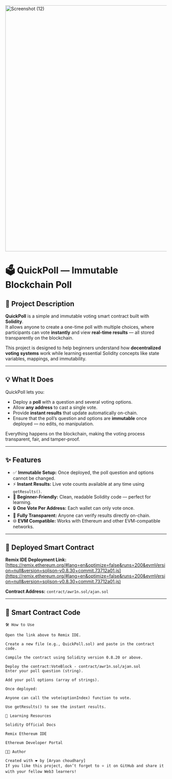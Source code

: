 <img width="1366" height="768" alt="Screenshot (12)" src="https://github.com/user-attachments/assets/f517a9be-0ee5-4161-9bdd-7c33e207374f" />

# 🗳️ QuickPoll — Immutable Blockchain Poll

## 🧩 Project Description
**QuickPoll** is a simple and immutable voting smart contract built with **Solidity**.  
It allows anyone to create a one-time poll with multiple choices, where participants can vote **instantly** and view **real-time results** — all stored transparently on the blockchain.  

This project is designed to help beginners understand how **decentralized voting systems** work while learning essential Solidity concepts like state variables, mappings, and immutability.

---

## 💡 What It Does
QuickPoll lets you:
- Deploy a **poll** with a question and several voting options.
- Allow **any address** to cast a single vote.
- Provide **instant results** that update automatically on-chain.
- Ensure that the poll’s question and options are **immutable** once deployed — no edits, no manipulation.

Everything happens on the blockchain, making the voting process transparent, fair, and tamper-proof.

---

## ✨ Features
- ✅ **Immutable Setup:** Once deployed, the poll question and options cannot be changed.  
- ⚡ **Instant Results:** Live vote counts available at any time using `getResults()`.  
- 🧠 **Beginner-Friendly:** Clean, readable Solidity code — perfect for learning.  
- 🔒 **One Vote Per Address:** Each wallet can only vote once.  
- 🧩 **Fully Transparent:** Anyone can verify results directly on-chain.  
- 🌐 **EVM Compatible:** Works with Ethereum and other EVM-compatible networks.

---

## 🔗 Deployed Smart Contract
**Remix IDE Deployment Link:**  
[https://remix.ethereum.org/#lang=en&optimize=false&runs=200&evmVersion=null&version=soljson-v0.8.30+commit.73712a01.js](https://remix.ethereum.org/#lang=en&optimize=false&runs=200&evmVersion=null&version=soljson-v0.8.30+commit.73712a01.js)

**Contract Address:** `contract/awr1n.sol/ajan.sol`

---

## 🧱 Smart Contract Code
```solidity
🛠️ How to Use

Open the link above to Remix IDE.

Create a new file (e.g., QuickPoll.sol) and paste in the contract code.

Compile the contract using Solidity version 0.8.20 or above.

Deploy the contract:VoteBlock - contract/awr1n.sol/ajan.sol
Enter your poll question (string).

Add your poll options (array of strings).

Once deployed:

Anyone can call the vote(optionIndex) function to vote.

Use getResults() to see the instant results.

📘 Learning Resources

Solidity Official Docs

Remix Ethereum IDE

Ethereum Developer Portal

🧑‍💻 Author

Created with ❤️ by [Aryan choudhary]
If you like this project, don’t forget to ⭐ it on GitHub and share it with your fellow Web3 learners!
